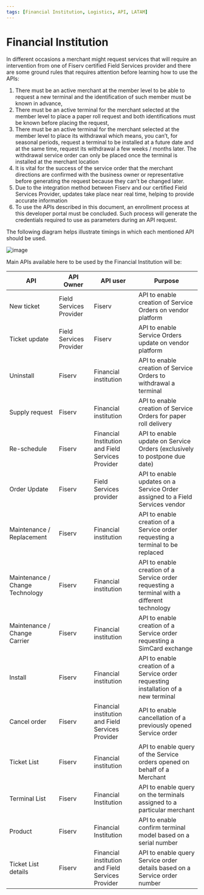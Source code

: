 ```yaml
---
tags: [Financial Institution, Logistics, API, LATAM]
---
```


# Financial Institution

In different occasions a merchant might request services that will require an intervention from one of Fiserv certified Field Services provider and there are some ground rules that requires attention before learning how to use the APIs:

1. There must be an active merchant at the member level to be able to request a new terminal and the identification of such member must be known in advance,
2. There must be an active terminal for the merchant selected at the member level to place a paper roll request and both identifications must be known before placing the request,
3. There must be an active terminal for the merchant selected at the member level to place its withdrawal which means, you can’t, for seasonal periods, request a terminal to be installed at a future date and at the same time, request its withdrawal a few weeks / months later. The withdrawal service order can only be placed once the terminal is installed at the merchant location
4. It is vital for the success of the service order that the merchant directions are confirmed with the business owner or representative before generating the request because they can’t be changed later.
5. Due to the integration method between Fiserv and our certified Field Services Provider, updates take place near real time, helping to provide accurate information
6. To use the APIs described in this document, an enrollment process at this developer portal must be concluded. Such process will generate the credentials required to use as parameters during an API request.

The following diagram helps illustrate timings in which each mentioned API should be used.

![image](https://user-images.githubusercontent.com/111396588/213576554-0bda6765-1bdf-4a55-9770-11b293dfd999.png)

Main APIs available here to be used by the Financial Institution will be:

|API|	API Owner|	API user|	Purpose|
|---|-------------|---------|-----------|
|New ticket|	Field Services Provider|	Fiserv|	API to enable creation of Service Orders on vendor platform|
|Ticket update|	Field Services Provider|	Fiserv|	API to enable Service Orders update on vendor platform|
|Uninstall|	Fiserv|	Financial institution|	API to enable creation of Service Orders to withdrawal a terminal|
|Supply request|	Fiserv|	Financial institution|	API to enable creation of Service Orders for paper roll delivery|
|Re-schedule|	Fiserv|	Financial Institution and Field Services Provider|	API to enable update on Service Orders (exclusively to postpone due date)|
|Order Update|	Fiserv|	Field Services provider|	API to enable updates on a Service Order assigned to a Field Services vendor|
|Maintenance / Replacement|	Fiserv|	Financial institution|	API to enable creation of a Service order requesting a terminal to be replaced|
|Maintenance / Change Technology|	Fiserv|	Financial institution|	API to enable creation of a Service order requesting a terminal with a different technology|
|Maintenance / Change Carrier|	Fiserv|	Financial institution|	API to enable creation of a Service order requesting a SimCard exchange|
|Install|	Fiserv|	Financial institution|	API to enable creation of a Service order requesting installation of a new terminal|
|Cancel order|	Fiserv|	Financial institution and Field Services Provider|	API to enable cancellation of a previously opened Service order|
|Ticket List|	Fiserv|	Financial institution|	API to enable query of the Service orders opened on behalf of a Merchant|
|Terminal List|	Fiserv	|Financial Institution|	API to enable query on the terminals assigned to a particular merchant|
|Product|	Fiserv|	Financial Institution|	API to enable confirm terminal model based on a serial number|
|Ticket List details|	Fiserv|	Financial institution and Field Services Provider|	API to enable query Service order details based on a Service order number|

